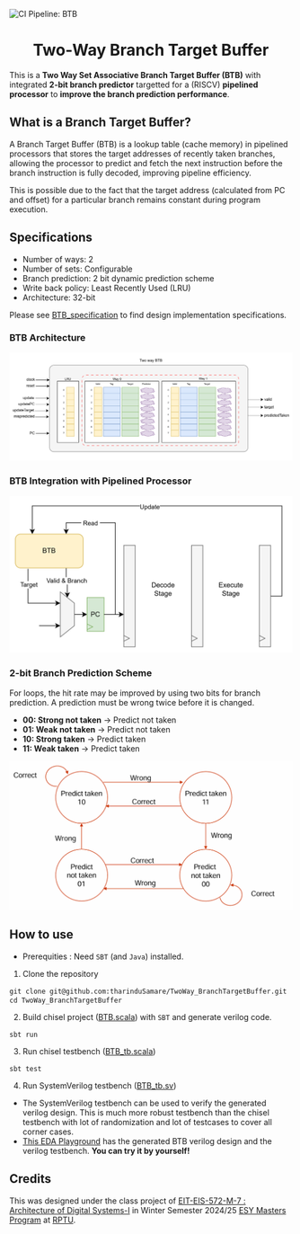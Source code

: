 ![CI Pipeline: BTB](git@github.com:tharinduSamare/TwoWay_BranchTargetBuffer/actions/workflows/01_BTB.yml/badge.svg?event=push)

<h1 align="center"> Two-Way Branch Target Buffer </h1>

This is a **Two Way Set Associative Branch Target Buffer (BTB)** with integrated **2-bit branch predictor**  targetted for a (RISCV) **pipelined processor** to **improve the branch prediction performance**.

## What is a Branch Target Buffer?

A Branch Target Buffer (BTB) is a lookup table (cache memory) in pipelined processors that stores the target addresses of recently taken branches, allowing the processor to predict and fetch the next instruction before the branch instruction is fully decoded, improving pipeline efficiency.

This is possible due to the fact that the target address (calculated from PC and offset) for a particular branch remains constant during program execution.

## Specifications

- Number of ways: 2
- Number of sets: Configurable
- Branch prediction: 2 bit dynamic prediction scheme
- Write back policy: Least Recently Used (LRU)
- Architecture: 32-bit

Please see [BTB_specification](docs/BTB_specification.pdf) to find design implementation specifications.

### BTB Architecture
<img src="images/BTB.png" alt="BTB Architecture" width="600">

### BTB Integration with Pipelined Processor
<img src="images/BTB_CPU_integration.png" alt="BTB CPU integration" width="600">

### 2-bit Branch Prediction Scheme
For loops, the hit rate may be improved by using two bits for branch prediction. A prediction must be wrong twice before it is changed.

- **00: Strong not taken** -> Predict not taken
- **01: Weak not taken**   -> Predict not taken
- **10: Strong taken**     -> Predict taken
- **11: Weak taken**       -> Predict taken

<img src="images/2_bit_predictor.png" alt="2-bit predictor" width="600">

## How to use

- Prerequities : Need `SBT` (and `Java`) installed.

1. Clone the repository
```
git clone git@github.com:tharinduSamare/TwoWay_BranchTargetBuffer.git
cd TwoWay_BranchTargetBuffer
```

2. Build chisel project ([BTB.scala](src/main/scala/BTB.scala)) with `SBT` and generate verilog code.
```
sbt run
```

3. Run chisel testbench ([BTB_tb.scala](src/test/scala/BTB_tb.scala))
```
sbt test
```

4. Run SystemVerilog testbench ([BTB_tb.sv](src/test/sv/BTB_tb.sv))

- The SystemVerilog testbench can be used to verify the generated verilog design. This is much more robust testbench than the chisel testbench with lot of randomization and lot of testcases to cover all corner cases.
- [This EDA Playground](https://edaplayground.com/x/KBRE) has the generated BTB verilog design and the verilog testbench. **You can try it by yourself!**

## Credits

This was designed under the class project of [EIT-EIS-572-M-7 : Architecture of Digital Systems-I](https://eit.rptu.de/fgs/eis/teaching/85-571) in Winter Semester 2024/25 [ESY Masters Program](https://eit.rptu.de/en/esy) at [RPTU](https://rptu.de/).

